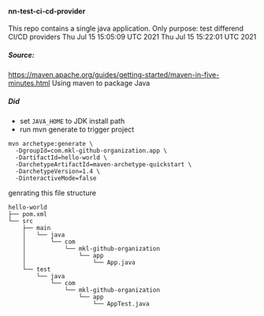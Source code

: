#### nn-test-ci-cd-provider

This repo contains a single java application. Only purpose: test differend CI/CD providers
Thu Jul 15 15:05:09 UTC 2021
Thu Jul 15 15:22:01 UTC 2021

##### Source:
https://maven.apache.org/guides/getting-started/maven-in-five-minutes.html
Using maven to package Java

##### Did

- set `JAVA_HOME` to JDK install path
- run mvn generate to trigger project

```
mvn archetype:generate \
  -DgroupId=com.mkl-github-organization.app \
  -DartifactId=hello-world \
  -DarchetypeArtifactId=maven-archetype-quickstart \
  -DarchetypeVersion=1.4 \
  -DinteractiveMode=false
```

genrating this file structure
```
hello-world
├── pom.xml
└── src
    ├── main
    │   └── java
    │       └── com
    │           └── mkl-github-organization
    │               └── app
    │                   └── App.java
    └── test
        └── java
            └── com
                └── mkl-github-organization
                    └── app
                        └── AppTest.java
```